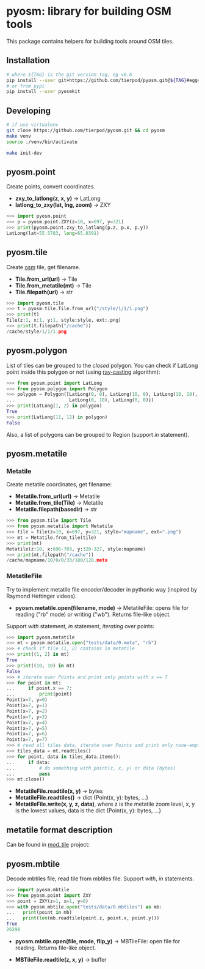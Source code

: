pyosm: library for building OSM tools
=====================================

This package contains helpers for building tools around OSM tiles.

Installation
------------

```bash
# where ${TAG} is the git version tag, eg v0.6
pip install --user git+https://github.com/tierpod/pyosm.git@${TAG}#egg=pyosm
# or from pypi
pip install --user pyosmkit
```

Developing
----------

```bash
# if use virtualenv
git clone https://github.com/tierpod/pyosm.git && cd pyosm
make venv
source ./venv/bin/activate

make init-dev
```

pyosm.point
-----------

Create points, convert coordinates.

* **zxy_to_latlong(z, x, y)** -> LatLong
* **latlong_to_zxy(lat, lng, zoom)** -> ZXY

```python
>>> import pyosm.point
>>> p = pyosm.point.ZXY(z=10, x=697, y=321)
>>> print(pyosm.point.zxy_to_latlong(p.z, p.x, p.y))
LatLong(lat=55.5783, long=65.0391)

```

pyosm.tile
----------

Create [osm][2] tile, get filename.

* **Tile.from_url(url)** -> Tile
* **Tile.from_metatile(mt)** -> Tile
* **Tile.filepath(url)** -> str

```python
>>> import pyosm.tile
>>> t = pyosm.tile.Tile.from_url("/style/1/1/1.png")
>>> print(t)
Tile(z:1, x:1, y:1, style:style, ext:.png)
>>> print(t.filepath("/cache"))
/cache/style/1/1/1.png

```

pyosm.polygon
-------------

List of tiles can be grouped to the *closed* polygon. You can check if LatLong point inside this
polygon or not (using [ray-casting][3] algorithm):

```python
>>> from pyosm.point import LatLong
>>> from pyosm.polygon import Polygon
>>> polygon = Polygon([LatLong(0, 0), LatLong(10, 0), LatLong(10, 10),
...                    LatLong(0, 10), LatLong(0, 0)])
>>> print(LatLong(1, 2) in polygon)
True
>>> print(LatLong(11, 12) in polygon)
False

```

Also, a list of polygons can be grouped to Region (support *in* statement).

pyosm.metatile
--------------

### Metatile

Create metatile coordinates, get filename:

* **Metatile.from_url(url)** -> Metatile
* **Metatile.from_tile(Tile)** -> Metatile
* **Metatile.filepath(basedir)** -> str

```python
>>> from pyosm.tile import Tile
>>> from pyosm.metatile import Metatile
>>> tile = Tile(z=10, x=697, y=321, style="mapname", ext=".png")
>>> mt = Metatile.from_tile(tile)
>>> print(mt)
Metatile(z:10, x:696-703, y:320-327, style:mapname)
>>> print(mt.filepath("/cache"))
/cache/mapname/10/0/0/33/180/128.meta

```

### MetatileFile

Try to implement metatile file encoder/decoder in pythonic way (inspired by Raymond Hettinger
videos).

* **pyosm.metatile.open(filename, mode)** -> MetatileFile: opens file for reading ("rb" mode) or
  writing ("wb"). Returns file-like object.

Support *with* statement, *in* statement, *iterating* over points:

```python
>>> import pyosm.metatile
>>> mt = pyosm.metatile.open("tests/data/0.meta", "rb")
>>> # check if tile (1, 2) contains in metatile
>>> print((1, 2) in mt)
True
>>> print((10, 10) in mt)
False
>>> # iterate over Points and print only points with x == 7
>>> for point in mt:
...     if point.x == 7:
...         print(point)
Point(x=7, y=0)
Point(x=7, y=1)
Point(x=7, y=2)
Point(x=7, y=3)
Point(x=7, y=4)
Point(x=7, y=5)
Point(x=7, y=6)
Point(x=7, y=7)
>>> # read all tiles data, iterate over Points and print only none-empty data:
>>> tiles_data = mt.readtiles()
>>> for point, data in tiles_data.items():
...     if data:
...         # do something with point(z, x, y) or data (bytes)
...         pass
>>> mt.close()

```

* **MetatileFile.readtile(x, y)** -> bytes
* **MetatileFile.readtiles()** -> dict {Point(x, y): bytes, ...}
* **MetatileFile.write(x, y, z, data)**, where z is the metatile zoom level, x, y is the lowest values,
  data is the dict {Point(x, y): bytes, ...}

metatile format description
---------------------------

Can be found in [mod_tile][1] project:

pyosm.mbtile
------------

Decode mbtiles file, read tile from mbtiles file. Support *with*, *in* statements.

```python
>>> import pyosm.mbtile
>>> from pyosm.point import ZXY
>>> point = ZXY(z=1, x=1, y=0)
>>> with pyosm.mbtile.open("tests/data/0.mbtiles") as mb:
...   print(point in mb)
...   print(len(mb.readtile(point.z, point.x, point.y)))
True
26298

```

* **pyosm.mbtile.open(file, mode, flip_y)** -> MBTileFile: open file for reading. Returns file-like object.

* **MBTileFile.readtile(z, x, y)** -> buffer

[1]: https://github.com/openstreetmap/mod_tile/blob/master/includes/metatile.h
[2]: https://wiki.openstreetmap.org/wiki/Slippy_map_tilenames#Python
[3]: http://rosettacode.org/wiki/Ray-casting_algorithm
